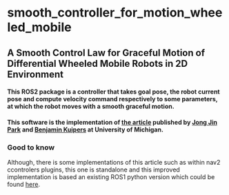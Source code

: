 # smooth_controller_for_motion_wheeled_mobile

## A Smooth Control Law for Graceful Motion of Differential Wheeled Mobile Robots in 2D Environment

#### This ROS2 package is a controller that takes goal pose, the robot current pose  and compute velocity command respectively to some parameters, at which the robot moves with a smooth graceful motion.

#### This software is the implementation of [the article](https://web.eecs.umich.edu/~kuipers/papers/Park-icra-11.pdf) published by [Jong Jin Park](https://www.linkedin.com/in/jong-jin-park-b4885920/) and [Benjamin Kuipers](https://www.linkedin.com/in/benjamin-kuipers-48663214/) at University of Michigan.

### Good to know
Although, there is some implementations of this article such as within nav2 ccontrolers plugins, this one is standalone and this improved implementation is based an existing ROS1 python version which could be found [here](https://github.com/b51/diff_wheeled_smooth_ctrl).
